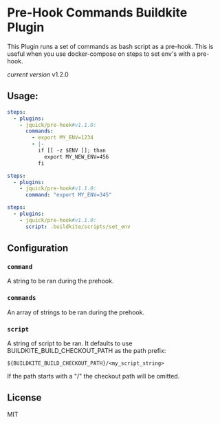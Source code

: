 # Pre-Hook Commands Buildkite Plugin

This Plugin runs a set of commands as bash script as a pre-hook. This is useful when you use docker-compose on steps to set env's with a pre-hook.

*current version* v1.2.0

## Usage:

```yml
steps:
  - plugins:
    - jquick/pre-hook#v1.1.0:
      commands:
        - export MY_ENV=1234
        - |-
          if [[ -z $ENV ]]; than
            export MY_NEW_ENV=456
          fi
```

```yml
steps:
  - plugins:
    - jquick/pre-hook#v1.1.0:
      command: "export MY_ENV=345"
```

```yml
steps:
  - plugins:
    - jquick/pre-hook#v1.1.0:
      script: .buildkite/scripts/set_env
```

## Configuration
### `command`

A string to be ran during the prehook.

### `commands`

An array of strings to be ran during the prehook.

### `script`

A string of script to be ran. It defaults to use BUILDKITE_BUILD_CHECKOUT_PATH as the path prefix:

```
${BUILDKITE_BUILD_CHECKOUT_PATH}/<my_script_string>
```

If the path starts with a "/" the checkout path will be omitted.

## License

MIT
